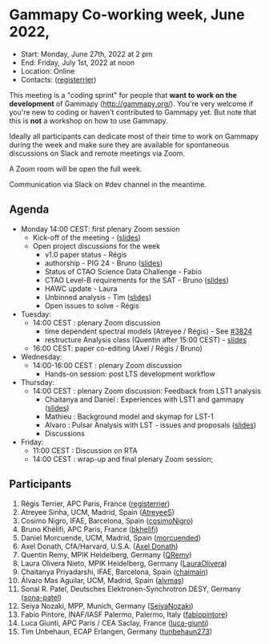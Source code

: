 # Gammapy Co-working week, June 2022,

* Start: Monday, June 27th, 2022 at 2 pm
* End: Friday, July 1st, 2022 at noon
* Location: Online
* Contacts: ([registerrier](https://github.com/registerrier))

This meeting is a "coding sprint" for people that **want to work on the development** of Gammapy
(http://gammapy.org/). You're very welcome if you're new to coding or haven't contributed to
Gammapy yet. But note that this is **not** a workshop on how to use Gammapy.

Ideally all participants can dedicate most of their time to work on Gammapy during the week and make sure they are available for spontaneous discussions on Slack and remote meetings via Zoom.

A Zoom room will be open the full week. 

Communication via Slack on #dev channel in the meantime.



## Agenda
- Monday 14:00 CEST: first plenary Zoom session
  - Kick-off of the meeting - ([slides](slides/coding%20sprint%20intro.pdf))
  - Open project discussions for the week
    - v1.0 paper status - Régis
    - authorship - PIG 24 - Bruno ([slides](slides/PIG24_CodingSprint_20220627.pdf))
    - Status of CTAO Science Data Challenge - Fabio
    - CTAO Level-B requirements for the SAT - Bruno ([slides](slides/Requirements_CodingSprint_20220627.pdf))
    - HAWC update - Laura
    - Unbinned analysis - Tim ([slides](slides/unbinned-analysis_CodingSprint_20220627.pdf))
    - Open issues to solve - Régis 
- Tuesday: 
  - 14:00 CEST : plenary Zoom discussion 
    - time dependent spectral models (Atreyee / Régis) - See [#3824](https://github.com/gammapy/gammapy/issues/3824#issuecomment-1168707605)
    - restructure Analysis class (Quentin after 15:00 CEST) - [slides](slides/gammapy_HLI.pdf)
  - 16:00 CEST: paper co-editing (Axel / Régis / Bruno)
- Wednesday:
  - 14:00-16:00 CEST : plenary Zoom discussion 
    - Hands-on session: post LTS development workflow 
- Thursday:
  - 14:00 CEST : plenary Zoom discussion: Feedback from LST1 analysis
    - Chaitanya and Daniel : Experiences with LST1 and gammapy ([slides](slides/LST1_data_analysis_experience_with_Gammapy.pdf))
    - Mathieu : Background model and skymap for LST-1
    - Alvaro : Pulsar Analysis with LST - issues and proposals ([slides](slides/LST1_gammapy_pulsar.pdf))
    - Discussions
- Friday: 
  - 11:00 CEST : Discussion on RTA 
  - 14:00 CEST : wrap-up and final plenary Zoom session;

## Participants

1. Régis Terrier, APC Paris, France ([registerrier](https://github.com/registerrier))
2. Atreyee Sinha, UCM, Madrid, Spain ([AtreyeeS](https://github.com/AtreyeeS))
3. Cosimo Nigro, IFAE, Barcelona, Spain ([cosimoNigro](https://github.com/cosimoNigro))
4. Bruno Khélifi, APC Paris, France ([bkhelifi](https://github.com/bkhelifi))
5. Daniel Morcuende, UCM, Madrid, Spain ([morcuended](https://github.com/morcuended))
6. Axel Donath, CfA/Harvard, U.S.A. ([Axel Donath](mailto:axel.donath@mpi-hd.mpg.de))
7. Quentin Remy, MPIK Heidelberg, Germany ([QRemy](https://github.com/QRemy))
8. Laura Olivera Nieto, MPIK Heidelberg, Germany ([LauraOlivera](https://github.com/LauraOlivera))
9. Chaitanya Priyadarshi, IFAE, Barcelona, Spain ([chaimain](https://github.com/chaimain))
10. Álvaro Mas Aguilar, UCM, Madrid, Spain ([alvmas](https://github.com/alvmas))
11. Sonal R. Patel, Deutsches Elektronen-Synchrotron DESY, Germany ([sona-patel](https://github.com/sona-patel)) 
12. Seiya Nozaki, MPP, Munich, Germany ([SeiyaNozaki](https://github.com/SeiyaNozaki))
13. Fabio Pintore, INAF/IASF Palermo, Palermo, Italy ([fabiopintore](https://github.com/fabiopintore))
14. Luca Giunti, APC Paris / CEA Saclay, France ([luca-giunti](https://github.com/luca-giunti))
15. Tim Unbehaun, ECAP Erlangen, Germany ([tunbehaun273](https://github.com/tunbehaun273))
